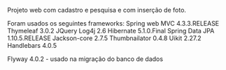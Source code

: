 Projeto web com cadastro e pesquisa e com inserção de foto.

Foram usados os seguintes frameworks:
Spring web MVC 4.3.3.RELEASE
Thymeleaf 3.0.2
JQuery
Log4j 2.6
Hibernate 5.1.0.Final
Spring Data JPA 1.10.5.RELEASE
Jackson-core 2.7.5
Thumbnailator 0.4.8
Uikit 2.27.2
Handlebars 4.0.5

Flyway 4.0.2 - usado na migração do banco de dados

